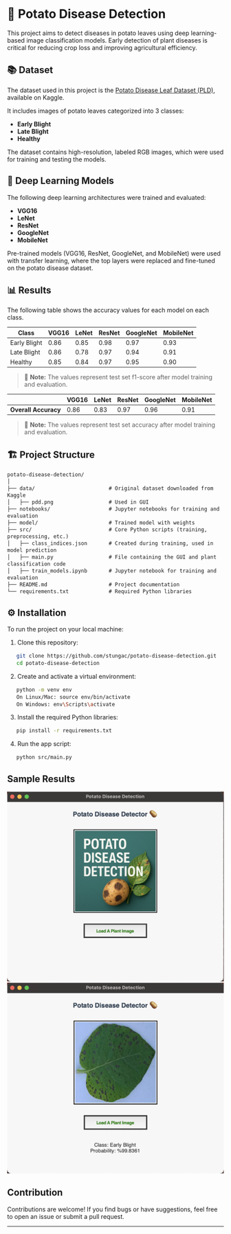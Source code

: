 # 🥔 Potato Disease Detection

This project aims to detect diseases in potato leaves using deep learning-based image classification models. Early detection of plant diseases is critical for reducing crop loss and improving agricultural efficiency.

## 📚 Dataset

The dataset used in this project is the [Potato Disease Leaf Dataset (PLD)](https://www.kaggle.com/datasets/rizwan123456789/potato-disease-leaf-datasetpld), available on Kaggle.

It includes images of potato leaves categorized into 3 classes:

- **Early Blight**
- **Late Blight**
- **Healthy**

The dataset contains high-resolution, labeled RGB images, which were used for training and testing the models.

## 🧠 Deep Learning Models

The following deep learning architectures were trained and evaluated:

- **VGG16**
- **LeNet**
- **ResNet**
- **GoogleNet**
- **MobileNet**

Pre-trained models (VGG16, ResNet, GoogleNet, and MobileNet) were used with transfer learning, where the top layers were replaced and fine-tuned on the potato disease dataset.

## 📊 Results

The following table shows the accuracy values for each model on each class.

| Class          | VGG16 | LeNet | ResNet | GoogleNet | MobileNet |
|----------------|-------|-------|--------|-----------|-----------|
| Early Blight   | 0.86  |  0.85 |  0.98  |    0.97   |   0.93    |
| Late Blight    | 0.86  |  0.78 |  0.97  |    0.94   |   0.91    |
| Healthy        | 0.85  |  0.84 |  0.97  |    0.95   |   0.90    |

> 🧪 **Note:** The values represent test set f1-score after model training and evaluation.

|                      | VGG16 | LeNet | ResNet | GoogleNet | MobileNet |
|----------------------|-------|-------|--------|-----------|-----------|
| **Overall Accuracy** | 0.86  |  0.83 |  0.97  |   0.96    |   0.91    |

> 🧪 **Note:** The values represent test set accuracy after model training and evaluation.

## 🏗️ Project Structure

```
potato-disease-detection/
│
├── data/                        # Original dataset downloaded from Kaggle
│   ├── pdd.png                  # Used in GUI
├── notebooks/                   # Jupyter notebooks for training and evaluation
├── model/                       # Trained model with weights
├── src/                         # Core Python scripts (training, preprocessing, etc.)
│   ├── class_indices.json       # Created during training, used in model prediction
│   ├── main.py                  # File containing the GUI and plant classification code
│   ├── train_models.ipynb       # Jupyter notebook for training and evaluation
├── README.md                    # Project documentation
└── requirements.txt             # Required Python libraries
```

## ⚙️ Installation

To run the project on your local machine:

1. Clone this repository:  
```bash
   git clone https://github.com/stungac/potato-disease-detection.git  
   cd potato-disease-detection  
```

2. Create and activate a virtual environment:  
```bash
   python -m venv env  
   On Linux/Mac: source env/bin/activate  
   On Windows: env\Scripts\activate  
```

3. Install the required Python libraries:  
```bash
   pip install -r requirements.txt  
```

4. Run the app script:  
```bash
   python src/main.py 
```

## Sample Results

![alt text](./data/image.png)  ![alt text](./data/image-1.png)

## Contribution

Contributions are welcome! If you find bugs or have suggestions, feel free to open an issue or submit a pull request.

---

